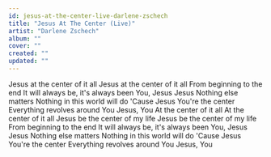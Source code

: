 ```yaml
---
id: jesus-at-the-center-live-darlene-zschech
title: "Jesus At The Center (Live)"
artist: "Darlene Zschech"
album: ""
cover: ""
created: ""
updated: ""
---
```


Jesus at the center of it all
Jesus at the center of it all
From beginning to the end
It will always be, it's always been You, Jesus
Jesus
Nothing else matters
Nothing in this world will do
'Cause Jesus You're the center
Everything revolves around You
Jesus, You
At the center of it all
At the center of it all
Jesus be the center of my life
Jesus be the center of my life
From beginning to the end
It will always be, it's always been You, Jesus
Jesus
Nothing else matters
Nothing in this world will do
'Cause Jesus You're the center
Everything revolves around You
Jesus, You